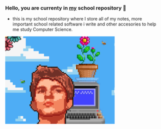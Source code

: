 ### Hello, you are currenty in [my](https://www.instagram.com/domenlemut/) school repository 👋
- this is my school repository where I store all of my notes, more important school related software i write and other accesories to help me study Computer Science.
<img align="center" src="github_1.png" width="350">


